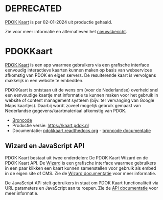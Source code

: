 # DEPRECATED

[PDOK Kaart](https://kaart.pdok.nl/) is per 02-01-2024 uit productie gehaald.

Zie voor meer informatie en alternatieven het [nieuwsbericht](https://www.pdok.nl/-/pdok-kaart-wordt-kaartapi-nl).

# PDOKKaart

[PDOK Kaart](https://kaart.pdok.nl/) is een app waarmee gebruikers via een grafische interface eenvoudig interactieve kaarten kunnen maken op basis van webservices afkomstig van PDOK en eigen servers. De resulterende kaart is vervolgens makkelijk in een website te embedden.

PDOKKaart is ontstaan uit de wens om (voor de Nederlandse) overheid snel een
eenvoudige kaartje met informatie te kunnen maken voor het gebruik in website of
content management systeem (bijv. ter vervanging van Google Maps kaartjes).
Daarbij wordt zoveel mogelijk gebruik gemaakt van Nederlandse
gegevens/kaartmateriaal afkomstig van PDOK.

- [Broncode](https://git.dev.cloud.kadaster.nl/pdok/pdok-kaart) 
- Productie versie: https://kaart.pdok.nl
- Documentatie: [pdokkaart.readthedocs.org](http://pdokkaart.readthedocs.org/) - [broncode documentatie](https://github.com/Geonovum/pdokkaart/blob/docs/docs/index.rst)

## Wizard en JavaScript API

PDOK Kaart bestaat uit twee onderdelen: De PDOK Kaart Wizard en de PDOK Kaart API. De [Wizard](https://kaart.pdok.nl>) is een grafische interface waarmee gebruikers in een paar klikken een kaart kunnen samenstellen voor gebruik als embed in de eigen site of CMS. Zie de [Wizard documentatie](http://pdokkaart.readthedocs.org/nl/latest/wizard.html) voor meer informatie. 

De JavaScript API stelt gebruikers in staat om PDOK Kaart functionaliteit via
URL parameters en JavaScript aan te roepen. Zie de [API
documentatie](http://pdokkaart.readthedocs.org/nl/latest/api.html) voor meer
informatie.

